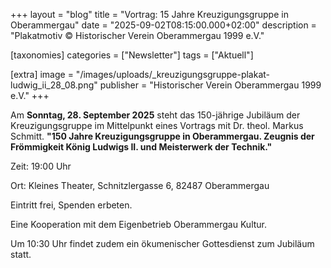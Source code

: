 +++
layout = "blog"
title = "Vortrag: 15 Jahre Kreuzigungsgruppe in Oberammergau"
date = "2025-09-02T08:15:00.000+02:00"
description = "Plakatmotiv © Historischer Verein Oberammergau 1999 e.V."

[taxonomies]
categories = ["Newsletter"]
tags = ["Aktuell"]

[extra]
image = "/images/uploads/_kreuzigungsgruppe-plakat-ludwig_ii_28_08.png"
publisher = "Historischer Verein Oberammergau 1999 e.V."
+++

Am **Sonntag, 28. September 2025** steht das 150-jährige Jubiläum der Kreuzigungsgruppe im Mittelpunkt eines Vortrags mit Dr. theol. Markus Schmitt. **"150 Jahre Kreuzigungsgruppe in Oberammergau. Zeugnis der Frömmigkeit König Ludwigs II. und Meisterwerk der Technik."**

Zeit: 19:00 Uhr

Ort: Kleines Theater, Schnitzlergasse 6, 82487 Oberammergau

Eintritt frei, Spenden erbeten.

Eine Kooperation mit dem Eigenbetrieb Oberammergau Kultur.

Um 10:30 Uhr findet zudem ein ökumenischer Gottesdienst zum Jubiläum statt.
